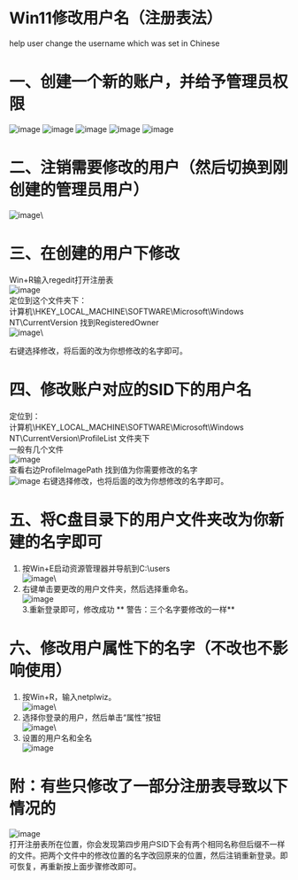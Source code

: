 # Win11修改用户名（注册表法）
help user change the username which was set in Chinese

# 一、创建一个新的账户，并给予管理员权限
![image](https://github.com/user-attachments/assets/016f2608-30f2-4525-8716-76dd50250f8b)
![image](https://github.com/user-attachments/assets/299775e2-130f-45a3-967c-d758156d5a1f)
![image](https://github.com/user-attachments/assets/c88048eb-2306-4c78-b8b5-c35debb62718)
![image](https://github.com/user-attachments/assets/8571d332-5196-44c0-aad1-c7439f0c8fbb)
![image](https://github.com/user-attachments/assets/41f46ece-c2b5-47f4-8463-c545659fab84)

# 二、注销需要修改的用户（然后切换到刚创建的管理员用户）
![image](https://github.com/user-attachments/assets/0e492b42-847c-4746-9165-14fbd333f11c)\

# 三、在创建的用户下修改
Win+R输入regedit打开注册表\
![image](https://github.com/user-attachments/assets/c3555abe-8ec8-42e3-984d-63f578ab7447)\
定位到这个文件夹下：\
计算机\HKEY_LOCAL_MACHINE\SOFTWARE\Microsoft\Windows NT\CurrentVersion
找到RegisteredOwner\
![image](https://github.com/user-attachments/assets/7cace9cd-4003-4f22-9b78-75fbf1ccf3d0)\

右键选择修改，将后面的改为你想修改的名字即可。
# 四、修改账户对应的SID下的用户名
定位到：\
计算机\HKEY_LOCAL_MACHINE\SOFTWARE\Microsoft\Windows NT\CurrentVersion\ProfileList
文件夹下\
一般有几个文件\
![image](https://github.com/user-attachments/assets/2930f00e-d33e-4eee-8417-47e282b77bcb)\
查看右边ProfileImagePath
找到值为你需要修改的名字\
![image](https://github.com/user-attachments/assets/8f30cfaa-2889-4e0c-9748-fec7da10c9c8)
右键选择修改，也将后面的改为你想修改的名字即可。
# 五、将C盘目录下的用户文件夹改为你新建的名字即可
1. 按Win+E启动资源管理器并导航到C:\users\
![image](https://github.com/user-attachments/assets/6f43f39f-d703-412c-85bd-2101db53ced9)\
2. 右键单击要更改的用户文件夹，然后选择重命名。\
![image](https://github.com/user-attachments/assets/4de166af-bd38-4552-aa3e-dd47a802a8c0)\
3.重新登录即可，修改成功
** 警告：三个名字要修改的一样**
# 六、修改用户属性下的名字（不改也不影响使用）
1. 按Win+R，输入netplwiz。\
![image](https://github.com/user-attachments/assets/ebb0f02b-f074-4bcf-9cc3-317a367b7c3d)\
2. 选择你登录的用户，然后单击“属性”按钮\
![image](https://github.com/user-attachments/assets/1ff529d5-2ce0-4129-9b18-0b8b89621bd1)\
3. 设置的用户名和全名\
![image](https://github.com/user-attachments/assets/570bd145-ed6c-40ac-9421-bfe0cc22d84a)

# 附：有些只修改了一部分注册表导致以下情况的
![image](https://github.com/user-attachments/assets/fc27c6dd-73e1-4a29-bd32-19650ab55528)\
打开注册表所在位置，你会发现第四步用户SID下会有两个相同名称但后缀不一样的文件。把两个文件中的修改位置的名字改回原来的位置，然后注销重新登录。即可恢复，再重新按上面步骤修改即可。

